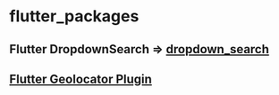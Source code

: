 # flutter_packages

## Flutter DropdownSearch => [dropdown_search]()
## [Flutter Geolocator Plugin](https://pub.dev/packages/geolocator)
